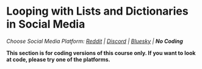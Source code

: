 # Looping with Lists and Dictionaries in Social Media
_Choose Social Media Platform: <a href='../../../reddit/ch05_history/04_list_data_python/00_intro.md.html'>Reddit</a> | <a href='../../../discord/ch05_history/04_list_data_python/00_intro.md.html'>Discord</a> | <a href='../../../bsky/ch05_history/04_list_data_python/00_intro.md.html'>Bluesky</a> | __No Coding___

__This section is for coding versions of this course only. If you want to look at code, please try one of the platforms.__